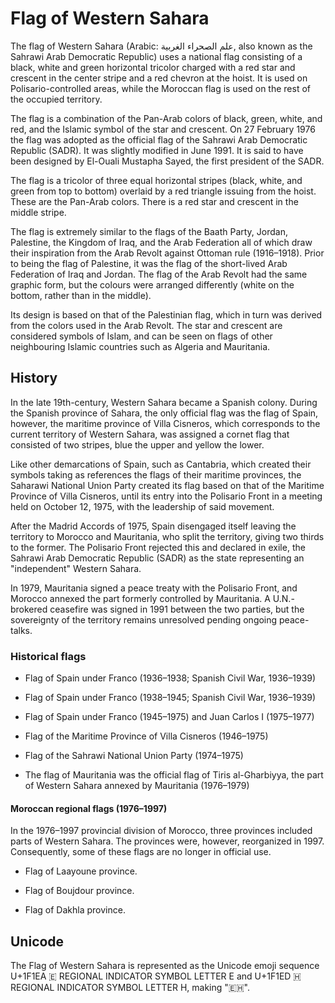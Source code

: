 # Flag of Western Sahara

The flag of Western Sahara (Arabic: علم الصحراء الغربية, also known as the Sahrawi Arab Democratic Republic) uses a national flag consisting of a black, white and green horizontal tricolor charged with a red star and crescent in the center stripe and a red chevron at the hoist. It is used on Polisario-controlled areas, while the Moroccan flag is used on the rest of the occupied territory.

The flag is a combination of the Pan-Arab colors of black, green, white, and red, and the Islamic symbol of the star and crescent. On 27 February 1976 the flag was adopted as the official flag of the Sahrawi Arab Democratic Republic (SADR). It was slightly modified in June 1991. It is said to have been designed by El-Ouali Mustapha Sayed, the first president of the SADR.

The flag is a tricolor of three equal horizontal stripes (black, white, and green from top to bottom) overlaid by a red triangle issuing from the hoist. These are the Pan-Arab colors. There is a red star and crescent in the middle stripe.

The flag is extremely similar to the flags of the Baath Party, Jordan, Palestine, the Kingdom of Iraq, and the Arab Federation all of which draw their inspiration from the Arab Revolt against Ottoman rule (1916–1918). Prior to being the flag of Palestine, it was the flag of the short-lived Arab Federation of Iraq and Jordan. The flag of the Arab Revolt had the same graphic form, but the colours were arranged differently (white on the bottom, rather than in the middle).

Its design is based on that of the Palestinian flag, which in turn was derived from the colors used in the Arab Revolt. The star and crescent are considered symbols of Islam, and can be seen on flags of other neighbouring Islamic countries such as Algeria and Mauritania.

## History

In the late 19th-century, Western Sahara became a Spanish colony. During the Spanish province of Sahara, the only official flag was the flag of Spain, however, the maritime province of Villa Cisneros, which corresponds to the current territory of Western Sahara, was assigned a cornet flag that consisted of two stripes, blue the upper and yellow the lower.

Like other demarcations of Spain, such as Cantabria, which created their symbols taking as references the flags of their maritime provinces, the Saharawi National Union Party created its flag based on that of the Maritime Province of Villa Cisneros, until its entry into the Polisario Front in a meeting held on October 12, 1975, with the leadership of said movement.

After the Madrid Accords of 1975, Spain disengaged itself leaving the territory to Morocco and Mauritania, who split the territory, giving two thirds to the former. The Polisario Front rejected this and declared in exile, the Sahrawi Arab Democratic Republic (SADR) as the state representing an "independent" Western Sahara.

In 1979, Mauritania signed a peace treaty with the Polisario Front, and Morocco annexed the part formerly controlled by Mauritania. A U.N.-brokered ceasefire was signed in 1991 between the two parties, but the sovereignty of the territory remains unresolved pending ongoing peace-talks.

### Historical flags

-  Flag of Spain under Franco (1936–1938; Spanish Civil War, 1936–1939)

-  Flag of Spain under Franco (1938–1945; Spanish Civil War, 1936–1939)

-  Flag of Spain under Franco (1945–1975) and Juan Carlos I (1975–1977)

-  Flag of the Maritime Province of Villa Cisneros (1946–1975)

-  Flag of the Sahrawi National Union Party (1974–1975)

-  The flag of Mauritania was the official flag of Tiris al-Gharbiyya, the part of Western Sahara annexed by Mauritania (1976–1979)

#### Moroccan regional flags (1976–1997)

In the 1976–1997 provincial division of Morocco, three provinces included parts of Western Sahara. The provinces were, however, reorganized in 1997. Consequently, some of these flags are no longer in official use.

-  Flag of Laayoune province.

-  Flag of Boujdour province.

-  Flag of Dakhla province.

## Unicode

The Flag of Western Sahara is represented as the Unicode emoji sequence U+1F1EA 🇪 REGIONAL INDICATOR SYMBOL LETTER E and U+1F1ED 🇭 REGIONAL INDICATOR SYMBOL LETTER H, making "🇪🇭".
